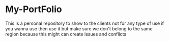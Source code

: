 # My-PortFolio
This is a personal repository to show to the clients not for any type of use
if you wanna use then use it but make sure we don't belong to the same region because this 
might can create issues and conflicts
